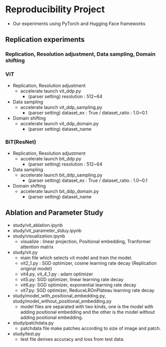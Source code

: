 # Reproducibility Project
- Our experiments using PyTorch and Hugging Face frameworks

## Replication experiments   
### Replication, Resolution adjustment, Data sampling, Domain shifting

### ViT
- Replication, Resolution adjustment
  - accelerate launch vit_ddp.py
    - (parser setting) resolution : 512~64
- Data sampling 
  - accelerate launch vit_ddp_sampling.py
    - (parser setting) dataset_ex : True / dataset_ratio : 1.0~0.1
- Domain shifting
  - accelerate launch vit_ddp_domain.py
    - (parser setting) dataset_name 

### BiT(ResNet)
- Replication, Resolution adjustment
  - accelerate launch bit_ddp.py
    - (parser setting) resolution : 512~64
- Data sampling 
  - accelerate launch bit_ddp_sampling.py
    - (parser setting) dataset_ex : True / dataset_ratio : 1.0~0.1
- Domain shifting
  - accelerate launch bit_ddp_domain.py
    - (parser setting) dataset_name 

## Ablation and Parameter Study
- study/vit_ablation.ipynb 
- study/vit_parameter_stduy.ipynb
- study/visualization.ipynb
  - visualize : linear projection, Positional embedding, Tranformer attention matrix
- study/vit.py
  - main file which selects vit model and train the model.
  - vit2_1.py : SGD optimizer, cosine learning rate decay (Replication original model)
  - vit4.py, vit_4_1.py : adam optimizer
  - vit5.py: SGD optimizer, linear learning rate decay
  - vit6.py: SGD optimizer, exponential learning rate decay
  - vit7.py: SGD optimizer, ReduceLROnPlateau learning rate decay
- study/model_with_positional_embedding.py, study/model_without_positional_embedding.py
  - model files are separated with two kinds, one is the model with adding positional embedding and the other is the model without adding positional embedding.
- study/patchdata.py 
  - patchdata file make patches according to size of image and patch.
- study/test.py
  - test file derives accuracy and loss from test data.

